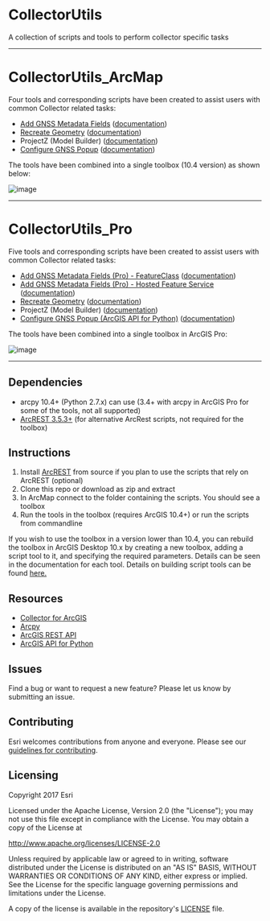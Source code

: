 # CollectorUtils
A collection of scripts and tools to perform collector specific tasks

----

# CollectorUtils_ArcMap


Four tools and corresponding scripts have been created to assist users with common Collector related tasks:

 - [Add GNSS Metadata Fields](add_update_gnss_fields.py) ([documentation](add_update_gnss_fields.md))
 - [Recreate Geometry](recreate_geometry.py) ([documentation](recreate_geometry.md))
 - ProjectZ (Model Builder) ([documentation](project_z.md))
 - [Configure GNSS Popup](configure_gnss_popup.py) ([documentation](configure_gnss_popup.md))
 
The tools have been combined into a single toolbox (10.4 version) as shown below:

![image](https://user-images.githubusercontent.com/26557666/28001976-d380b536-64e5-11e7-96bd-cbfd941e9071.png)

----
# CollectorUtils_Pro


Five tools and corresponding scripts have been created to assist users with common Collector related tasks:

 - [Add GNSS Metadata Fields (Pro) - FeatureClass](add_update_gnss_fields.py) ([documentation](add_update_gnss_fields.md))
 - [Add GNSS Metadata Fields (Pro) - Hosted Feature Service](add_update_gnss_fields_python_api.py) ([documentation](add_update_gnss_fields_python_api.md))
 - [Recreate Geometry](recreate_geometry.py) ([documentation](recreate_geometry.md))
 - ProjectZ (Model Builder) ([documentation](project_z.md))
 - [Configure GNSS Popup (ArcGIS API for Python)](configure_gnss_popup_python_api.py) ([documentation](configure_gnss_popup_python_api.md))
 
The tools have been combined into a single toolbox in ArcGIS Pro:

![image](https://user-images.githubusercontent.com/26557666/28002061-74ce1ece-64e6-11e7-9e17-9403fb688d69.png)


----

## Dependencies
 - arcpy 10.4+ (Python 2.7.x) can use (3.4+ with arcpy in ArcGIS Pro for some of the tools, not all supported)
 - [ArcREST 3.5.3+](https://github.com/Esri/ArcREST) (for alternative ArcRest scripts, not required for the toolbox)

## Instructions

1. Install [ArcREST](https://github.com/Esri/ArcREST) from source if you plan to use the scripts that rely on ArcREST (optional)
2. Clone this repo or download as zip and extract
3. In ArcMap connect to the folder containing the scripts. You should see a toolbox
4. Run the tools in the toolbox (requires ArcGIS 10.4+) or run the scripts from commandline

If you wish to use the toolbox in a version lower than 10.4, you can rebuild the toolbox in ArcGIS Desktop 10.x by creating a new toolbox, adding a script tool to it, and specifying the required parameters. Details can be seen in the documentation for each tool. Details on building script tools can be found [here.](http://desktop.arcgis.com/en/arcmap/latest/analyze/creating-tools/a-quick-tour-of-creating-tools-in-python.htm)

## Resources

 * [Collector for ArcGIS](http://www.esri.com/products/collector-for-arcgis)
 * [Arcpy](http://desktop.arcgis.com/en/arcmap/latest/analyze/arcpy/what-is-arcpy-.htm)
 * [ArcGIS REST API](http://resources.arcgis.com/en/help/arcgis-rest-api/)
 * [ArcGIS API for Python](https://developers.arcgis.com/python/)
 

## Issues

Find a bug or want to request a new feature?  Please let us know by submitting an issue.

## Contributing

Esri welcomes contributions from anyone and everyone.
Please see our [guidelines for contributing](https://github.com/esri/contributing).

## Licensing

Copyright 2017 Esri

Licensed under the Apache License, Version 2.0 (the "License");
you may not use this file except in compliance with the License.
You may obtain a copy of the License at

http://www.apache.org/licenses/LICENSE-2.0

Unless required by applicable law or agreed to in writing, software
distributed under the License is distributed on an "AS IS" BASIS,
WITHOUT WARRANTIES OR CONDITIONS OF ANY KIND, either express or implied.
See the License for the specific language governing permissions and
limitations under the License.

A copy of the license is available in the repository's
[LICENSE](LICENSE) file.

